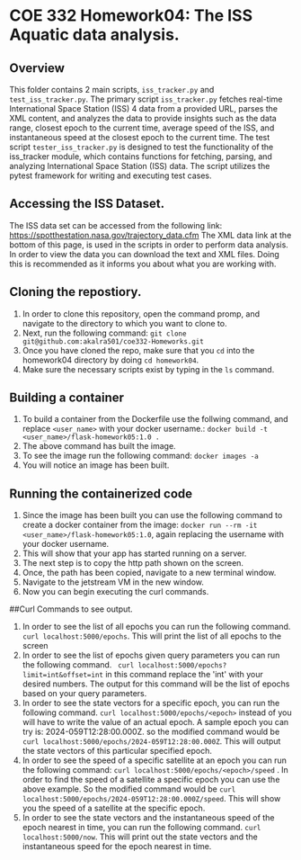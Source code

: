 # COE 332 Homework04: The ISS Aquatic data analysis.

## Overview
This folder contains 2 main scripts, `iss_tracker.py` and `test_iss_tracker.py`. The primary script `iss_tracker.py` fetches real-time International Space Station (ISS)
4 data from a provided URL, parses the XML content, and analyzes the data to provide insights such as the data range, closest epoch to the current time, average speed of 
the ISS, and instantaneous speed at the closest epoch to the current time. The test script `tester_iss_tracker.py` is designed to test the functionality of the 
iss_tracker module, which contains functions for fetching, parsing, and analyzing International Space Station (ISS) data. The script utilizes the pytest framework for
writing and executing test cases.

## Accessing the ISS Dataset.
The ISS data set can be accessed from the following link: https://spotthestation.nasa.gov/trajectory_data.cfm The XML data link at the bottom of this page, is used
in the scripts in order to perform data analysis. In order to view the data you can download the text and XML files. Doing this is recommended as it informs you about
what you are working with.

## Cloning the repostiory.
1. In order to clone this repository, open the command promp, and navigate to the directory to which you want to clone to.
2. Next, run the following command: `git clone git@github.com:akalra501/coe332-Homeworks.git`
3. Once you have cloned the repo, make sure that you `cd` into the homework04 directory by doing `cd homework04`.
4. Make sure the necessary scripts exist by typing in the `ls` command.

## Building a container
1. To build a container from the Dockerfile use the follwing command, and replace `<user_name>` with your docker username.:
   `docker build -t <user_name>/flask-homework05:1.0 .`
2. The above command has built the image.
3. To see the image run the following command:
    `docker images -a`
4. You will notice an image has been built.

## Running the containerized code
1. Since the image has been built you can use the following command to create a docker container from the image:
  ` docker run --rm -it <user_name>/flask-homework05:1.0 `, again replacing the username with your docker username.
2. This will show that your app has started running on a server.
3. The next step is to copy the http path shown on the screen.
4. Once, the path has been copied, navigate to a new terminal window.
5. Navigate to the jetstream VM in the new window.
6. Now you can begin executing the curl commands.

##Curl Commands to see output.
1. In order to see the list of all epochs you can run the following command. `curl localhost:5000/epochs`. This will print the list of all epochs to the screen
2. In order to see the list of epochs given query parameters you can run the following command. ` curl localhost:5000/epochs?limit=int&offset=int` in this command replace the 'int' with your desired numbers. The output for this command will be the list of epochs based on your query parameters.
3. In order to see the state vectors for a specific epoch, you can run the following command. `curl localhost:5000/epochs/<epoch>` instead of <epoch> you will have to write the value of an actual epoch. A sample epoch you can try is: 2024-059T12:28:00.000Z. so the modified command would be `curl localhost:5000/epochs/2024-059T12:28:00.000Z`. This will output the state vectors of this particular specified epoch.
4. In order to see the speed of a specific satellite at an epoch you can run the following command: `curl localhost:5000/epochs/<epoch>/speed` . In order to find the speed of a satellite a specific epoch you can use the above example. So the modified command would be `curl localhost:5000/epochs/2024-059T12:28:00.000Z/speed`. This will show you the speed of a satellite at the specific epoch.
5. In order to see the state vectors and the instantaneous speed of the epoch nearest in time, you can run the following command. `curl localhost:5000/now`. This will print out the state vectors and the instantaneous speed for the epoch nearest in time.
   

